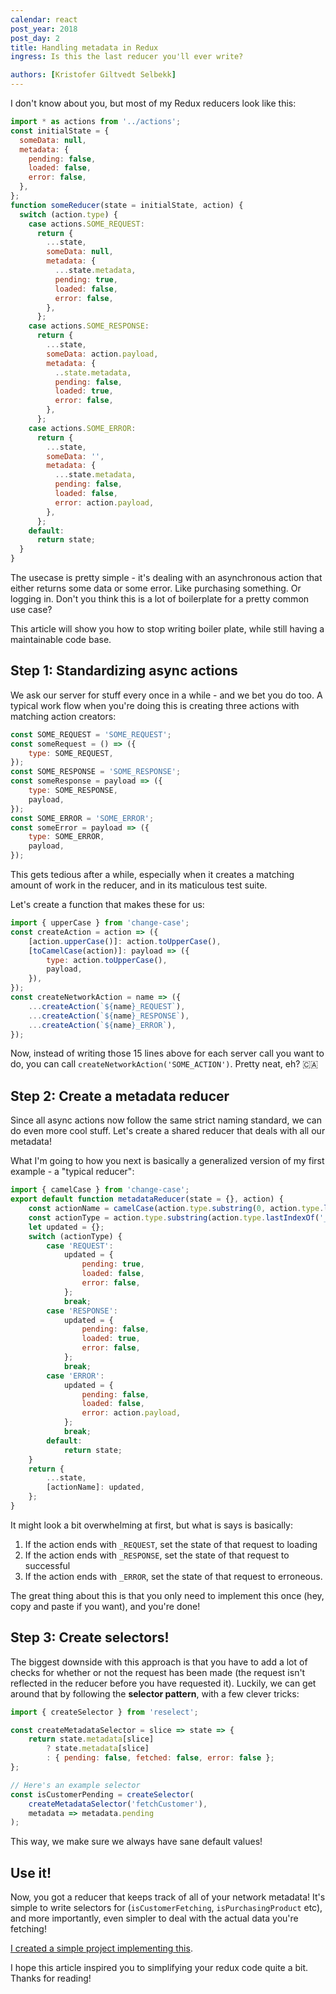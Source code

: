 ```yaml
---
calendar: react
post_year: 2018
post_day: 2
title: Handling metadata in Redux
ingress: Is this the last reducer you'll ever write?

authors: [Kristofer Giltvedt Selbekk]
---
```


I don't know about you, but most of my Redux reducers look like this:

```js
import * as actions from '../actions';
const initialState = {
  someData: null,
  metadata: {
    pending: false,
    loaded: false,
    error: false,
  },
};
function someReducer(state = initialState, action) {
  switch (action.type) {
    case actions.SOME_REQUEST:
      return {
        ...state,
        someData: null,
        metadata: {
          ...state.metadata,
          pending: true,
          loaded: false,
          error: false,
        },
      };
    case actions.SOME_RESPONSE:
      return {
        ...state,
        someData: action.payload,
        metadata: {
          ..state.metadata,
          pending: false,
          loaded: true,
          error: false,
        },
      };
    case actions.SOME_ERROR:
      return {
        ...state,
        someData: '',
        metadata: {
          ...state.metadata,
          pending: false,
          loaded: false,
          error: action.payload,
        },
      };
    default:
      return state;
  }
}
```

The usecase is pretty simple - it's dealing with an asynchronous action that
either returns some data or some error. Like purchasing something. Or logging
in. Don't you think this is a lot of boilerplate for a pretty common use case?

This article will show you how to stop writing boiler plate, while still having
a maintainable code base.

## Step 1: Standardizing async actions

We ask our server for stuff every once in a while - and we bet you do too. A
typical work flow when you're doing this is creating three actions with matching
action creators:

```js
const SOME_REQUEST = 'SOME_REQUEST';
const someRequest = () => ({
    type: SOME_REQUEST,
});
const SOME_RESPONSE = 'SOME_RESPONSE';
const someResponse = payload => ({
    type: SOME_RESPONSE,
    payload,
});
const SOME_ERROR = 'SOME_ERROR';
const someError = payload => ({
    type: SOME_ERROR,
    payload,
});
```

This gets tedious after a while, especially when it creates a matching amount of
work in the reducer, and in its maticulous test suite.

Let's create a function that makes these for us:

```js
import { upperCase } from 'change-case';
const createAction = action => ({
    [action.upperCase()]: action.toUpperCase(),
    [toCamelCase(action)]: payload => ({
        type: action.toUpperCase(),
        payload,
    }),
});
const createNetworkAction = name => ({
    ...createAction(`${name}_REQUEST`),
    ...createAction(`${name}_RESPONSE`),
    ...createAction(`${name}_ERROR`),
});
```

Now, instead of writing those 15 lines above for each server call you want to
do, you can call `createNetworkAction('SOME_ACTION')`. Pretty neat, eh? 🇨🇦

## Step 2: Create a metadata reducer

Since all async actions now follow the same strict naming standard, we can do
even more cool stuff. Let's create a shared reducer that deals with all our
metadata!

What I'm going to how you next is basically a generalized version of my first
example - a "typical reducer":

```js
import { camelCase } from 'change-case';
export default function metadataReducer(state = {}, action) {
    const actionName = camelCase(action.type.substring(0, action.type.lastIndexOf('_')));
    const actionType = action.type.substring(action.type.lastIndexOf('_') + 1);
    let updated = {};
    switch (actionType) {
        case 'REQUEST':
            updated = {
                pending: true,
                loaded: false,
                error: false,
            };
            break;
        case 'RESPONSE':
            updated = {
                pending: false,
                loaded: true,
                error: false,
            };
            break;
        case 'ERROR':
            updated = {
                pending: false,
                loaded: false,
                error: action.payload,
            };
            break;
        default:
            return state;
    }
    return {
        ...state,
        [actionName]: updated,
    };
}
```

It might look a bit overwhelming at first, but what is says is basically:

1. If the action ends with `_REQUEST`, set the state of that request to loading
2. If the action ends with `_RESPONSE`, set the state of that request to successful
3. If the action ends with `_ERROR`, set the state of that request to erroneous.

The great thing about this is that you only need to implement this once (hey,
copy and paste if you want), and you're done!

## Step 3: Create selectors!

The biggest downside with this approach is that you have to add a lot of checks
for whether or not the request has been made (the request isn't reflected in the
reducer before you have requested it). Luckily, we can get around that by
following the **selector pattern**, with a few clever tricks:

```js
import { createSelector } from 'reselect';

const createMetadataSelector = slice => state => {
    return state.metadata[slice]
        ? state.metadata[slice]
        : { pending: false, fetched: false, error: false };
};

// Here's an example selector
const isCustomerPending = createSelector(
    createMetadataSelector('fetchCustomer'),
    metadata => metadata.pending
);
```

This way, we make sure we always have sane default values!

## Use it!

Now, you got a reducer that keeps track of all of your network metadata! It's
simple to write selectors for (`isCustomerFetching`, `isPurchasingProduct` etc),
and more importantly, even simpler to deal with the actual data you're fetching!

[I created a simple project implementing this](https://codesandbox.io/s/1qrl5y5lpj).

I hope this article inspired you to simplifying your redux code quite a bit.
Thanks for reading!
